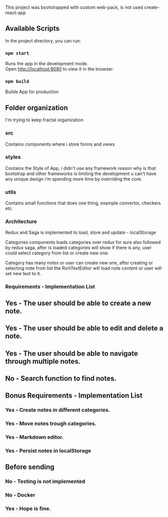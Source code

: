 This project was bootstrapped with custom web-pack, is not used create-react-app

## Available Scripts

In the project directory, you can run:

### `npm start`

Runs the app in the development mode.<br>
Open [http://localhost:8080](http://localhost:8080) to view it in the browser.

### `npm build`

Builds App for production

## Folder organization

I'm trying to keep fractal organization

### src 

Contains components where i store forms and views

### styles 

Contains the Style of App, i didn't use any framework reason why is that bootstrap and other frameworks is limiting the development u can't have any unique design i'm spending more time by overriding the core.

### utils 

Contains small functions that does one thing, example convertor, checkers etc.

### Architecture

Redux and Saga is implemented to load, store and update - localStorage

Categories components loads categories over redux for sure also followed by redux saga, after is loaded categories will show if there is any, user could select category from list or create new one. 

Category has many notes or user can create new one, after creating or selecting note from list the RichTextEditor will load note content or user will set new text to it.

### Requirements - Implementation List

## Yes - The user should be able to create a new note.
## Yes - The user should be able to edit and delete a note.
## Yes - The user should be able to navigate through multiple notes.
## No - Search function to find notes.

## Bonus Requirements - Implementation List

### Yes - Create notes in different categories.
### Yes - Move notes trough categories.
### Yes - Markdown editor.
### Yes - Persist notes in localStorage

## Before sending

### No - Testing is not implemented
### No - Docker
### Yes - Hope is fine.






